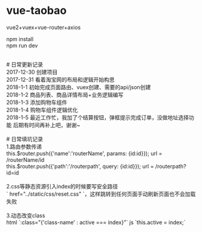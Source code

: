 # vue-taobao
vue2+vuex+vue-router+axios

npm install
<br/>
npm run dev

<br/>
# 日常更新记录
<br/>
2017-12-30 创建项目<br/>
2017-12-31 看着淘宝网的布局和逻辑开始构思<br/>
2018-1-1 初始完成页面路由、vuex创建、需要的api/json创建<br/>
2018-1-2 商品列表、商品详情布局+业务逻辑编写<br/>
2018-1-3 添加购物车组件<br/>
2018-1-4 购物车组件逻辑优化<br/>
2018-1-5 最近工作忙，我加了个结算按钮，弹框提示完成订单，没做地址选择功能 后期有时间再补上吧，谢谢~
<br/><br/>
# 日常填坑记录
<br/>
1.路由参数传递
<br/>
this.$router.push({'name':'routerName', params: {id:id}}); url = /routerName/id
<br/>
this.$router.push({'path':'/routerpath', query: {id:id}}); url = /routerpath?id=id
<br/>
<br/>
2.css等静态资源引入index的时候要写安全路径
<br/>
` href="../static/css/reset.css" `，这样跳转到任何页面手动刷新页面也不会加载失败
<br/>
<br/>
3.动态改变class
<br/>
html `:class="{'class-name' : active === index}"`  js `this.active = index;`
